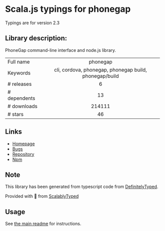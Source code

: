 
# Scala.js typings for phonegap

Typings are for version 2.3

## Library description:
PhoneGap command-line interface and node.js library.

|                    |                 |
| ------------------ | :-------------: |
| Full name          | phonegap |
| Keywords           | cli, cordova, phonegap, phonegap build, phonegap/build |
| # releases         | 6 |
| # dependents       | 13 |
| # downloads        | 214111 |
| # stars            | 46 |

## Links
- [Homepage](http://github.com/phonegap/phonegap-cli)
- [Bugs](https://github.com/phonegap/phonegap-cli/issues)
- [Repository](https://github.com/phonegap/phonegap-cli)
- [Npm](https://www.npmjs.com/package/phonegap)
    


## Note
This library has been generated from typescript code from [DefinitelyTyped](https://definitelytyped.org).

Provided with :purple_heart: from [ScalablyTyped](https://github.com/oyvindberg/ScalablyTyped)

## Usage
See [the main readme](../../readme.md) for instructions.


